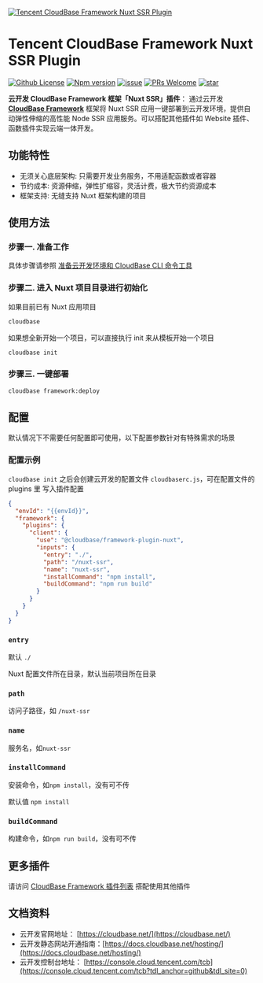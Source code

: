 <a href="https://github.com/TencentCloudBase/cloudbase-framework/tree/master/packages/framework-plugin-nuxt">![Tencent CloudBase Framework Nuxt SSR Plugin](https://main.qcloudimg.com/raw/6d48ab8bc29c38558cd258b28b14f94e.jpg)</a>

# Tencent CloudBase Framework Nuxt SSR Plugin

[![Github License](https://img.shields.io/github/license/TencentCloudBase/cloudbase-framework)](LICENSE)
[![Npm version](https://img.shields.io/npm/v/@cloudbase/framework-plugin-nuxt)](https://www.npmjs.com/package/@cloudbase/framework-plugin-nuxt)
[![issue](https://img.shields.io/github/issues/TencentCloudBase/cloudbase-framework)](https://github.com/TencentCloudBase/cloudbase-framework/issues)
[![PRs Welcome](https://img.shields.io/badge/PRs-welcome-brightgreen.svg)](https://github.com/TencentCloudBase/cloudbase-framework/pulls)
[![star](https://img.shields.io/github/stars/TencentCloudBase/cloudbase-framework?style=social)](https://github.com/TencentCloudBase/cloudbase-framework)

**云开发 CloudBase Framework 框架「Nuxt SSR」插件**： 通过云开发 **[CloudBase Framework](https://github.com/TencentCloudBase/cloudbase-framework)** 框架将 Nuxt SSR 应用一键部署到云开发环境，提供自动弹性伸缩的高性能 Node SSR 应用服务。可以搭配其他插件如 Website 插件、函数插件实现云端一体开发。

## 功能特性

- 无须关心底层架构: 只需要开发业务服务，不用适配函数或者容器
- 节约成本: 资源伸缩，弹性扩缩容，灵活计费，极大节约资源成本
- 框架支持: 无缝支持 Nuxt 框架构建的项目

## 使用方法

### 步骤一. 准备工作

具体步骤请参照 [准备云开发环境和 CloudBase CLI 命令工具](../../CLI_GUIDE.md)

### 步骤二. 进入 Nuxt 项目目录进行初始化

如果目前已有 Nuxt 应用项目

```bash
cloudbase
```

如果想全新开始一个项目，可以直接执行 init 来从模板开始一个项目

```bash
cloudbase init
```

### 步骤三. 一键部署

```bash
cloudbase framework:deploy
```

## 配置

默认情况下不需要任何配置即可使用，以下配置参数针对有特殊需求的场景

### 配置示例

`cloudbase init` 之后会创建云开发的配置文件 `cloudbaserc.js`，可在配置文件的 plugins 里 写入插件配置

```json
{
  "envId": "{{envId}}",
  "framework": {
    "plugins": {
      "client": {
        "use": "@cloudbase/framework-plugin-nuxt",
        "inputs": {
          "entry": "./",
          "path": "/nuxt-ssr",
          "name": "nuxt-ssr",
          "installCommand": "npm install",
          "buildCommand": "npm run build"
        }
      }
    }
  }
}
```

### `entry`

默认 `./`

Nuxt 配置文件所在目录，默认当前项目所在目录

### `path`

访问子路径，如 `/nuxt-ssr`

### `name`

服务名，如`nuxt-ssr`

### `installCommand`

安装命令，如`npm install`，没有可不传

默认值 `npm install`

### `buildCommand`

构建命令，如`npm run build`，没有可不传

## 更多插件

请访问 [CloudBase Framework 插件列表](https://github.com/TencentCloudBase/cloudbase-framework#%E7%9B%AE%E5%89%8D%E6%94%AF%E6%8C%81%E7%9A%84%E6%8F%92%E4%BB%B6%E5%88%97%E8%A1%A8) 搭配使用其他插件

## 文档资料

- 云开发官网地址： [https://cloudbase.net/](https://cloudbase.net/)
- 云开发静态网站开通指南：[https://docs.cloudbase.net/hosting/](https://docs.cloudbase.net/hosting/)
- 云开发控制台地址： [https://console.cloud.tencent.com/tcb](https://console.cloud.tencent.com/tcb?tdl_anchor=github&tdl_site=0)
